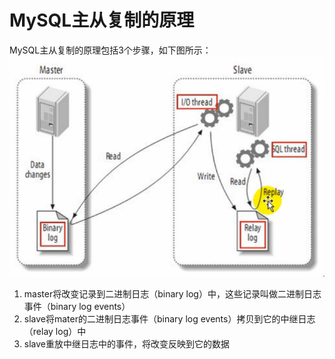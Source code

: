 # MySQL主从复制的原理
MySQL主从复制的原理包括3个步骤，如下图所示：
![MySQL主从复制原理图](images/mysql主从复制原理.png)
1. master将改变记录到二进制日志（binary log）中，这些记录叫做二进制日志事件（binary log events）
2. slave将mater的二进制日志事件（binary log events）拷贝到它的中继日志（relay log）中
3. slave重放中继日志中的事件，将改变反映到它的数据